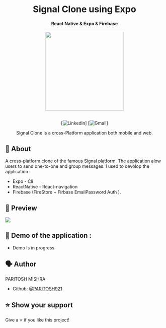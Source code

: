 <h1 align="center">Signal Clone using Expo</h3>
<h4 align="center">React Native & Expo & Firebase</h4>

<div align="center">
  <img src = 'https://png.pngtree.com/png-clipart/20210309/original/pngtree-signal-icon-logo-design-png-png-image_5870317.jpg' width='250' />
</div>

<br/>
<div align="center">

[![Linkedin](https://img.shields.io/badge/-LinkedIn-blue?style=flat&logo=Linkedin&logoColor=white)]
[![Gmail](https://img.shields.io/badge/-Gmail-c14438?style=flat&logo=Gmail&logoColor=white)]
</div>
<p align="center">Signal Clone is a cross-Platform application both mobile and web.</p>

## :calling: About
   A cross-platform clone of the famous Signal platform. The application alow users to send one-to-one and group messages. I used to devolop the application : 
   - Expo - Cli
   - ReactNative - React-navigation
   - Firebase (FireStore + Firbase EmailPassword Auth ).
## :eyes: Preview

<img src='/SignalClone-Demo.png'/>

##  :camera_flash: Demo of the application : 

- Demo Is in progress

## 🗣️ Author

PARITOSH MISHRA

- Github: [@PARITOSH921](https://github.com/paritosh921)


## ⭐ Show your support

Give a ⭐️ if you like this project!

